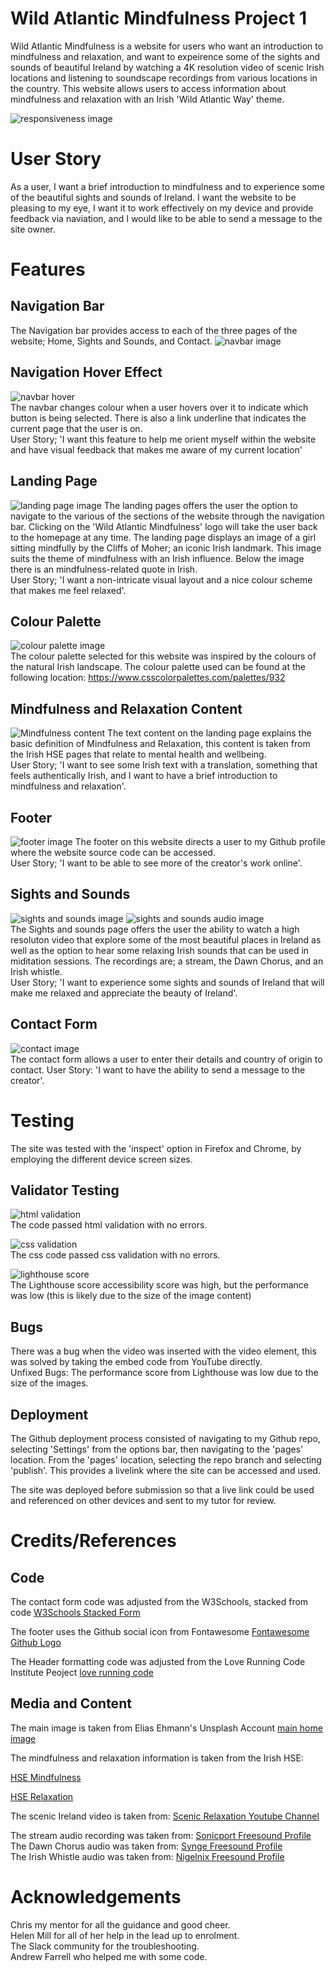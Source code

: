 # Wild Atlantic Mindfulness Project 1 
Wild Atlantic Mindfulness is a website for users who want an introduction to mindfulness and relaxation, and want to expeirence some of the sights and sounds of beautiful Ireland by watching a 4K resolution video of scenic Irish locations and listening to soundscape recordings from various locations in the country. 
This website allows users to access information about mindfulness and relaxation with an Irish 'Wild Atlantic Way' theme.

![responsiveness image](/media/responsive.JPG)  

# User Story
As a user, I want a brief introduction to mindfulness and to experience some of the beautiful sights and sounds of Ireland. I want the website to be pleasing to my eye, I want it to work effectively on my device and provide feedback via naviation, and I would like to be able to send a message to the site owner.

# Features

## Navigation Bar
The Navigation bar provides access to each of the three pages of the website; Home, Sights and Sounds, and Contact. 
![navbar image](/media/logo_and_nav.JPG)

## Navigation Hover Effect
![navbar hover](/media/hover.JPG)  
The navbar changes colour when a user hovers over it to indicate which button is being selected. There is also a link underline that indicates the current page that the user is on.  
User Story; 'I want this feature to help me orient myself within the website and have visual feedback that makes me aware of my current location'

## Landing Page
![landing page image](/media/landing.JPG)
The landing pages offers the user the option to navigate to the various of the sections of the website through the navigation bar. Clicking on the 'Wild Atlantic Mindfulness' logo will take the user back to the homepage at any time. 
The landing page displays an image of a girl sitting mindfully by the Cliffs of Moher; an iconic Irish landmark. This image suits the theme of mindfulness with an Irish influence. Below the image there is an mindfulness-related quote in Irish.  
User Story; 'I want a non-intricate visual layout and a nice colour scheme that makes me feel relaxed'.

## Colour Palette
![colour palette image](/media/colours.JPG)  
The colour palette selected for this website was inspired by the colours of the natural Irish landscape.
The colour palette used can be found at the following location: https://www.csscolorpalettes.com/palettes/932

## Mindfulness and Relaxation Content
![Mindfulness content](/media/mindfulness_content.JPG)
The text content on the landing page explains the basic definition of Mindfulness and Relaxation, this content is taken from the Irish HSE pages that relate to mental health and wellbeing.  
User Story; 'I want to see some Irish text with a translation, something that feels authentically Irish, and I want to have a brief introduction to mindfulness and relaxation'.

## Footer
![footer image](/media/footer.JPG)
The footer on this website directs a user to my Github profile where the website source code can be accessed.  
User Story; 'I want to be able to see more of the creator's work online'.

## Sights and Sounds
![sights and sounds image](/media/sights_video.JPG)
![sights and sounds audio image](/media/sights_audio.JPG)  
The Sights and sounds page offers the user the ability to watch a high resoluton video that explore some of the most beautiful places in Ireland as well as the option to hear some relaxing Irish sounds that can be used in miditation sessions. The recordings are; a stream, the Dawn Chorus, and an Irish whistle.  
User Story; 'I want to experience some sights and sounds of Ireland that will make me relaxed and appreciate the beauty of Ireland'.


## Contact Form
![contact image](/media/contact.JPG)  
The contact form allows a user to enter their details and country of origin to contact.
User Story: 'I want to have the ability to send a message to the creator'.

# Testing
The site was tested with the 'inspect' option in Firefox and Chrome, by employing the different device screen sizes.

## Validator Testing

![html validation](/media/html_valid.JPG)  
The code passed html validation with no errors. 

![css validation](/media/css_valid.JPG)  
The css code passed css validation with no errors.  
  
![lighthouse score](/media/lighthouse.JPG)  
The Lighthouse score accessibility score was high, but the performance was low (this is likely due to the size of the image content)




## Bugs
There was a bug when the video was inserted with the video element, this was solved by taking the embed code from YouTube directly.  
Unfixed Bugs: The performance score from Lighthouse was low due to the size of the images.

## Deployment

The Github deployment process consisted of navigating to my Github repo, selecting 'Settings' from the options bar, then navigating to the 'pages' location. From the 'pages' location, selecting the repo branch and selecting 'publish'. This provides a livelink where the site can be accessed and used. 

The site was deployed before submission so that a live link could be used and referenced on other devices and sent to my tutor for review. 


# Credits/References

## Code
The contact form code was adjusted from the W3Schools, stacked from code [W3Schools Stacked Form](https://www.w3schools.com/howto/howto_css_stacked_form.asp)  

The footer uses the Github social icon from Fontawesome [Fontawesome Github Logo](https://fontawesome.com/icons/github?s=brands)  

 The Header formatting code was adjusted from the Love Running Code Institute Peoject [love running code](https://learn.codeinstitute.net/courses/course-v1:CodeInstitute+LR101+2021_T1/courseware/4a07c57382724cfda5834497317f24d5/637be1a2e3b84b25aa33f3ab4d98603c/)  


## Media and Content
The main image is taken from Elias Ehmann's Unsplash Account [main home image](https://unsplash.com/photos/0WDgjo8_l-Q)

The mindfulness and relaxation information is taken from the Irish HSE:  

[HSE Mindfulness](https://www2.hse.ie/wellbeing/mental-health/mindfulness.html)  

[HSE Relaxation](https://www2.hse.ie/wellbeing/mental-health/relaxation.html)  

The scenic Ireland video is taken from: [Scenic Relaxation Youtube Channel](https://www.youtube.com/watch?v=ycDLfQ1Cv_Y&t=2142s&ab_channel=ScenicRelaxation)  

The stream audio recording was taken from: [Sonicport Freesound Profile](https://freesound.org/people/sonicport/sounds/165877/)  
The Dawn Chorus audio was taken from: [Synge Freesound Profile](https://freesound.org/people/Synge101/sounds/611453/)  
The Irish Whistle audio was taken from: [Nigelnix Freesound Profile](https://freesound.org/people/nigelnix/sounds/130108/)  

  


# Acknowledgements  
Chris my mentor for all the guidance and good cheer.  
Helen Mill for all of her help in the lead up to enrolment.  
The Slack community for the troubleshooting.    
Andrew Farrell who helped me with some code.  



